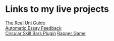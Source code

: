 # Links to my live projects

<meta http-equiv="refresh" content="0; url=http://therealuniguide.co.uk/" />

<a href="http://therealuniguide.co.uk">The Real Uni Guide</a><br>
<a href="http://natestott.co.uk">Automatic Essay Feedback</a><br>
<a href="http://natestott.github.io/circularSkillBars.html">Circular Skill Bars Plugin</a>
<a href="http://natestott.github.io/rapper.html">Rapper Game</a>

